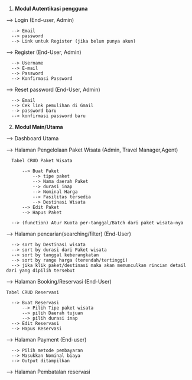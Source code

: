 1. **Modul Autentikasi pengguna**

  --> Login (End-user, Admin)
  
      --> Email
      --> password
      --> Link untuk Register (jika belum punya akun)
      
  --> Register (End-User, Admin)
  
      --> Username
      --> E-mail
      --> Password
      --> Konfirmasi Password
      
  --> Reset password (End-User, Admin)
  
      --> Email
      --> Cek link pemulihan di Gmail
      --> password baru
      --> konfirmasi password baru

2. **Modul Main/Utama**

  --> Dashboard Utama

  --> Halaman Pengelolaan Paket Wisata (Admin, Travel Manager,Agent)
  
      Tabel CRUD Paket Wisata
      
          --> Buat Paket
              --> tipe paket
              --> Nama daerah Paket
              --> durasi inap
              --> Nominal Harga
              --> Fasilitas tersedia
              --> Destinasi Wisata
          --> Edit Paket
          --> Hapus Paket
      
      --> (function) Atur Kuota per-tanggal/Batch dari paket wisata-nya

  --> Halaman pencarian(searching/filter) (End-User)

      --> sort by Destinasi wisata
      --> sort by durasi dari Paket wisata
      --> sort by tanggal keberangkatan
      --> sort by range harga (terendah/tertinggi)
      --> jika klik paket/destinasi maka akan memunculkan rincian detail dari yang dipilih tersebut

      
  --> Halaman Booking/Reservasi (End-User)
  
    Tabel CRUD Reservasi
    
      --> Buat Reservasi
          --> Pilih Tipe paket wisata
          --> pilih Daerah tujuan
          --> pilih durasi inap
      --> Edit Reservasi
      --> Hapus Reservasi

  --> Halaman Payment (End-user)
      
      --> Pilih metode pembayaran
      --> Masukkan Nominal biaya
      --> Output ditampilkan

  --> Halaman Pembatalan reservasi

  
